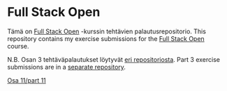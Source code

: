 # Full Stack Open

Tämä on [Full Stack Open](https://fullstackopen.com) -kurssin tehtävien palautusrepositorio.
This repository contains my exercise submissions for the [Full Stack Open](https://fullstackopen.com/en/) course.

N.B. Osan 3 tehtäväpalautukset löytyvät [eri repositoriosta](https://github.com/sari-bee/fullstackopen_part3). Part 3 exercise submissions are in a [separate repository](https://github.com/sari-bee/fullstackopen_part3).

[Osa 11/part 11](https://github.com/sari-bee/full-stack-open-pokedex)
